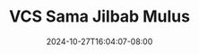--- 
title: "VCS Sama Jilbab Mulus"
description: "  bokeh VCS Sama Jilbab Mulus premium video full  "
date: 2024-10-27T16:04:07-08:00
file_code: "1xwim1yp2zx2"
draft: false
cover: "uar1esdgz6b44dbc.jpg"
tags: ["VCS", "Sama", "Jilbab", "Mulus", "bokep-indo", "bokep-viral", "bokep-ig"]
length: 57
fld_id: "1235739"
foldername: "Asupan Hijab"
categories: ["Asupan Hijab"]
views: 226
---